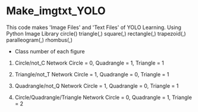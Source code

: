 # Make_imgtxt_YOLO

This code makes 'Image Files' and 'Text Files' of YOLO Learning.
Using Python Image Library
circle()
triangle(,)
square(,)
rectangle(,)
trapezoid(,)
paralleogram(,)
rhombus(,)

- Class number of each figure
1. Circle/not_C Network
Circle = 0, Quadrangle = 1, Triangle = 1

2. Triangle/not_T Network
Circle = 1, Quadrangle = 0, Triangle = 1

3. Quadrangle/not_Q Network
Circle = 1, Quadrangle = 0, Triangle = 1

4. Circle/Quadrangle/Triangle Network
Circle = 0, Quadrangle = 1, Triangle = 2

